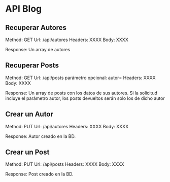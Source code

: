 # API Blog

## Recuperar Autores

Method: GET
Url: /api/autores
Headers: XXXX
Body: XXXX

Response: Un array de autores


## Recuperar Posts

Method: GET
Url: /api/posts
    parámetro opcional: autor=<id>
Headers: XXXX
Body: XXXX

Response: Un array de posts con los datos de sus autores.
          Si la solicitud incluye el parámetro autor, los posts devueltos serán solo los de dicho autor


## Crear un Autor

Method: PUT
Url: /api/autores
Headers: XXXX
Body: XXXX

Response: Autor creado en la BD.


## Crear un Post

Method: PUT
Url: /api/posts
Headers: XXXX
Body: XXXX

Response: Post creado en la BD.

